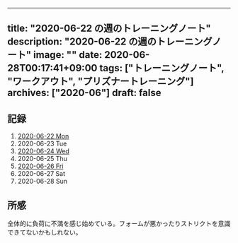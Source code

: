 
---
title: "2020-06-22 の週のトレーニングノート"
description: "2020-06-22 の週のトレーニングノート"
image: ""
date: 2020-06-28T00:17:41+09:00
tags: ["トレーニングノート", "ワークアウト", "プリズナートレーニング"]
archives: ["2020-06"]
draft: false
---

## 記録

1. [2020-06-22 Mon](https://scrapbox.io/tbsmcd-memo/2020-06-22)
1. 2020-06-23 Tue
1. [2020-06-24 Wed](https://scrapbox.io/tbsmcd-memo/2020-06-24)
1. 2020-06-25 Thu
1. [2020-06-26 Fri](https://scrapbox.io/tbsmcd-memo/2020-06-26)
1. 2020-06-27 Sat
1. 2020-06-28 Sun
  

## 所感
全体的に負荷に不満を感じ始めている。フォームが悪かったりストリクトを意識できてないかもしれない。

